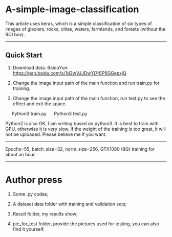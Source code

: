 # A-simple-image-classification

This article uses keras, which is a simple classification of six types of images of glaciers, rocks, cities, waters, farmlands, and forests (without the ROI box).

---

## Quick Start

1. Download data.
BaiduYun: https://pan.baidu.com/s/1d2wVJJDwYj7rEP6GGepxjQ

2. Change the image input path of the main function and run train.py for training.
3. Change the image input path of the main function, run test.py to see the effect and exit the space.

     Python3 train.py
     Python3 test.py

Python2 is also OK, I am writing based on python3. It is best to train with GPU, otherwise it is very slow. If the weight of the training is too great, it will not be uploaded. Please believe me if you want.

---

Epochs=55, batch_size=32, norm_size=256, GTX1080 (8G) training for about an hour.

---

# Author press

1. Some .py codes;

2. A dataset data folder with training and validation sets;

3. Result folder, my results show;

4. pic_for_test folder, provide the pictures used for testing, you can also find it yourself.
